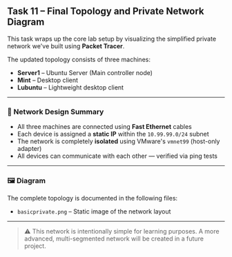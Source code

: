 ## Task 11 – Final Topology and Private Network Diagram

This task wraps up the core lab setup by visualizing the simplified private network we've built using **Packet Tracer**.

The updated topology consists of three machines:

- **Server1** – Ubuntu Server (Main controller node)
- **Mint** – Desktop client
- **Lubuntu** – Lightweight desktop client

---

### 🧠 Network Design Summary

- All three machines are connected using **Fast Ethernet** cables
- Each device is assigned a **static IP** within the `10.99.99.0/24` subnet
- The network is completely **isolated** using VMware's `vmnet99` (host-only adapter)
- All devices can communicate with each other — verified via ping tests

---

### 🖼️ Diagram

The complete topology is documented in the following files:

- `basicprivate.png` – Static image of the network layout  


---

> ⚠️ This network is intentionally simple for learning purposes. A more advanced, multi-segmented network will be created in a future project.

